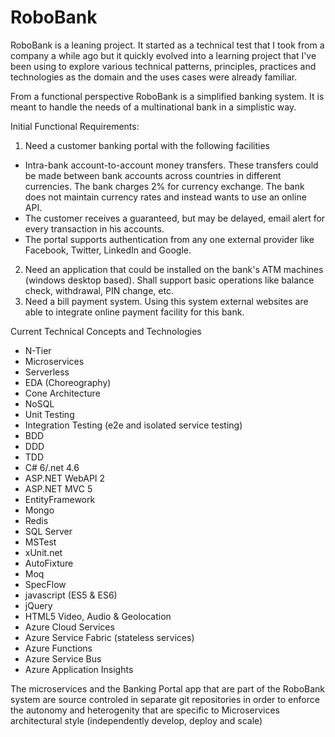 # RoboBank
RoboBank is a leaning project. It started as a technical test that I took from a company a while ago but it quickly evolved into a learning project that I've been using to explore various technical patterns, principles, practices and technologies as the domain and the uses cases were already familiar.

From a functional perspective RoboBank is a simplified banking system. It is meant to handle the needs of a multinational bank in a simplistic way.

Initial Functional Requirements:

1. Need a customer banking portal with the following facilities
 - Intra-bank account-to-account money transfers. These transfers could be made between bank accounts across countries in different currencies. The bank charges 2% for currency exchange. The bank does not maintain currency rates and instead wants to use an online API.
 - The customer receives a guaranteed, but may be delayed, email alert for every transaction in his accounts.
 - The portal supports authentication from any one external provider like Facebook, Twitter, LinkedIn and Google.
2. Need an application that could be installed on the bank's ATM machines (windows desktop based). Shall support basic operations like balance check, withdrawal, PIN change, etc.
3. Need a bill payment system. Using this system external websites are able to integrate online payment facility for this bank.

Current Technical Concepts and Technologies

-	N-Tier
-	Microservices
- Serverless
-	EDA (Choreography)
-	Cone Architecture
-	NoSQL
-	Unit Testing
-	Integration Testing (e2e and isolated service testing)
-	BDD
-	DDD
-	TDD
-	C# 6/.net 4.6
-	ASP.NET WebAPI 2
-	ASP.NET MVC 5
-	EntityFramework
-	Mongo
-	Redis
-	SQL Server
-	MSTest
- xUnit.net
-	AutoFixture
- Moq
-	SpecFlow
- javascript (ES5 & ES6)
- jQuery
- HTML5 Video, Audio & Geolocation
-	Azure Cloud Services
-	Azure Service Fabric (stateless services)
-	Azure Functions
-	Azure Service Bus
-	Azure Application Insights

The microservices and the Banking Portal app that are part of the RoboBank system are source controled in separate git repositories in order to enforce the autonomy and heterogenity that are specific to Microservices architectural style (independently develop, deploy and scale)